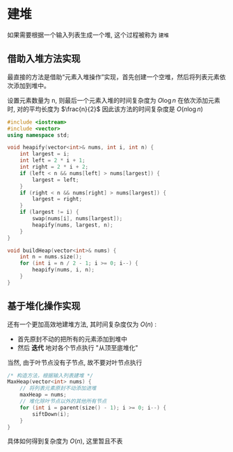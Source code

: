 # 建堆

如果需要根据一个输入列表生成一个堆, 这个过程被称为 `建堆`

## 借助入堆方法实现

最直接的方法是借助“元素入堆操作”实现，首先创建一个空堆，然后将列表元素依次添加到堆中。

设置元素数量为 n, 则最后一个元素入堆的时间复杂度为 $O\log{n}$ 在依次添加元素时, 对的平均长度为 $\frac{n}{2}$ 因此该方法的时间复杂度是 $O(n\log{n})$

```cpp
#include <iostream>
#include <vector>
using namespace std;

void heapify(vector<int>& nums, int i, int n) {
    int largest = i;
    int left = 2 * i + 1;
    int right = 2 * i + 2;
    if (left < n && nums[left] > nums[largest]) {
        largest = left;
    }
    if (right < n && nums[right] > nums[largest]) {
        largest = right;
    }
    if (largest != i) {
        swap(nums[i], nums[largest]);
        heapify(nums, largest, n);
    }
}

void buildHeap(vector<int>& nums) {
    int n = nums.size();
    for (int i = n / 2 - 1; i >= 0; i--) {
        heapify(nums, i, n);
    }
}
```

## 基于堆化操作实现

还有一个更加高效地建堆方法, 其时间复杂度仅为 $O(n)$ :

- 首先原封不动的把所有的元素添加到堆中
- 然后 **迭代** 地对各个节点执行 "从顶至底堆化"

当然, 由于叶节点没有子节点, 故不要对叶节点执行

```cpp
/* 构造方法，根据输入列表建堆 */
MaxHeap(vector<int> nums) {
    // 将列表元素原封不动添加进堆
    maxHeap = nums;
    // 堆化除叶节点以外的其他所有节点
    for (int i = parent(size() - 1); i >= 0; i--) {
        siftDown(i);
    }
}
```

具体如何得到复杂度为 $O(n)$, 这里暂且不表
